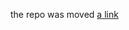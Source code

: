 the repo was moved [a link](https://github.com/monicaafilip/mobilaimportitalia/blob/main/README.md)

